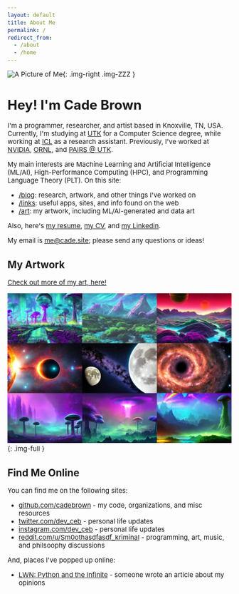 ```yaml
---
layout: default
title: About Me
permalink: /
redirect_from:
  - /about
  - /home
---
```


<!-- make the home page text bigger -->
<div style="font-size: 106%">

![A Picture of Me](/files/cade-face-2.webp){: .img-right .img-ZZZ }

# Hey! I'm Cade Brown

I'm a programmer, researcher, and artist based in Knoxville, TN, USA. Currently, I'm studying at [UTK](https://utk.edu) for a Computer Science degree, while working at [ICL](https://icl.utk.edu) as a research assistant. Previously, I've worked at [NVIDIA](https://nvidia.com), [ORNL](https://ornl.gov), and [PAIRS @ UTK](https://pairs.eecs.utk.edu/).

My main interests are Machine Learning and Artificial Intelligence (ML/AI), High-Performance Computing (HPC), and Programming Language Theory (PLT). On this site:

* [/blog](/blog): research, artwork, and other things I've worked on
* [/links](/links): useful apps, sites, and info found on the web
* [/art](/art): my artwork, including ML/AI-generated and data art

Also, here's [my resume](/resume-CadeBrown.pdf), [my CV](/cv-CadeBrown.pdf), and [my Linkedin](https://www.linkedin.com/in/cade-brown/).

My email is [me@cade.site](mailto:me@cade.site); please send any questions or ideas!


<div class="clear"></div>

## My Artwork

[Check out more of my art, here!](/art)

![Table View Of Artwork](/img/thumb/sd-posters.webp){: .img-full }

<!--
{ % include gallery.html filenames="/img/sd-space-0.png;/img/sd-space-2.png;/files/art-fractal/fr-print-1.webp;/files/art-aigen/god.webp" %}
-->


## Find Me Online

You can find me on the following sites:

  * [github.com/cadebrown](https://github.com/cadebrown) - my code, organizations, and misc resources
  * [twitter.com/dev_ceb](https://twitter.com/dev_ceb) - personal life updates
  * [instagram.com/dev_ceb](https://instagram.com/dev_ceb) - personal life updates
  * [reddit.com/u/Sm0othasdfasdf_kriminal](https://reddit.com/u/Sm0oth_kriminal) - programming, art, music, and philsoophy discussions

And, places I've popped up online:

  * [LWN: Python and the Infinite](https://lwn.net/Articles/833624/) - someone wrote an article about my opinions

<!--


## Experience

You can check out [my Linkedin](https://www.linkedin.com/in/cade-brown/) or [my resume (PDF)](/resume-CadeBrown.pdf), here's my work history:

  * 2022+: [NVIDIA](https://nvidia.com), researching compiler technologies to accelerate ML workloads
  * 2019+: [Innovative Computing Laboratory](https://www.icl.utk.edu/), researching numerical algorithms, HPC performance analysis, and machine learning methodology
  * 2019+: [University of Tennessee](https://www.utk.edu/), studying for a Bachelor's degree in Computer Science, with a minor in Philosophy
  * 2021-2022: [UTK's PAIRS lab](https://github.com/utk-pairs/avocat), researching developer productivity within Human-Computer Interaction (HCI) and large-scale source code analytics
  * 2020: [Qardian Labs](https://www.qardianlabs.net/about-us), developed a [machine learning model](https://radiant-mesa-06241.herokuapp.com/HEARO14/) for heart disease detection
  * 2017-2018: ORNL internship for the [SimpleSummit](https://simplesummit.github.io/blog/fractalexplorer) project, building a GPU cluster computer (NVIDIA Jetsons) and software for realtime mathematical modeling and simulation
  * 2016-2018: [L&N STEMpunks](https://github.com/lnstempunks), as the programming team lead, implementing autonomous robot control and overall software architecture
  * 2015: [Agilaire](https://agilaire.com/), as an independent contractor for low-cost air quality dataloggers using Raspberry Pi boards.

## Technology Skills

  * 8 years of Python experience (NumPy, SciPy, Matplotlib, Tensorflow, PyTorch)
  * 6 years of HTML/JavaScript/CSS experience (React, NodeJS, WebGL)
  * 5 years of C and C++ experience
    * 4 years of CUDA experience
    * 2 years of HIP/ROCm experience
    * 2 years of Emscripten/WebAssembly experience
  * 1-2 years personal usage of: C#, Java, Crystal (Ruby), Julia, Haskell, R, PARI/gp
  * GH Pages/Jekyll/WASM stack proficiency 
  * Python/NumPy/SciPy/Tensorflow stack proficiency

-->

</div>

<!--
## Current Projects

  * [kata.tools](https://kata.tools): a WIP software framework, runtime, and set of languages to rule them all!
  * Updating this website
-->
